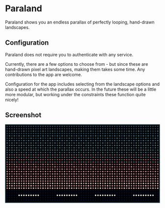 # Paraland

Paraland shows you an endless parallax of perfectly looping, hand-drawn landscapes.

## Configuration

Paraland does not require you to authenticate with any service.

Currently, there are a few options to choose from - but since these are hand-drawn pixel art landscapes, making them takes some time. Any contributions to the app are welcome.

Configuration for the app includes selecting from the landscape options and also a speed at which the parallax occurs. In the future these will be a little more modular, but working under the constraints these function quite nicely!

## Screenshot

![](screenshot.png)